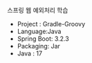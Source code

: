 스프링 웹 예외처리 학습

- Project : Gradle-Groovy
- Language:Java
- Spring Boot: 3.2.3
- Packaging: Jar
- Java : 17
